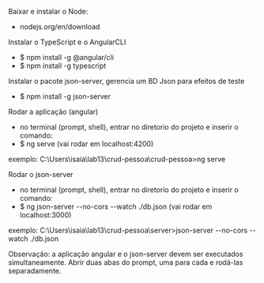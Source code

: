 Baixar e instalar o Node: 
- nodejs.org/en/download

Instalar o TypeScript e o AngularCLI
- $ npm install -g @angular/cli
- $ npm install -g typescript

Instalar o pacote json-server, gerencia um BD Json para efeitos de teste
- $ npm install -g json-server

Rodar a aplicação (angular)
- no terminal (prompt, shell), entrar no diretorio do projeto e inserir o comando:
- $ ng serve (vai rodar em localhost:4200)

exemplo: 
C:\Users\isaia\lab13\crud-pessoa\crud-pessoa>ng serve

Rodar o json-server
- no terminal (prompt, shell), entrar no diretorio do projeto e inserir o comando: 
- $ ng json-server --no-cors --watch ./db.json (vai rodar em localhost:3000)

exemplo:
C:\Users\isaia\lab13\crud-pessoa\server>json-server --no-cors --watch ./db.json

Observação: a aplicação angular e o json-server devem ser executados simultaneamente. Abrir duas abas do prompt, uma para cada e rodá-las separadamente.
